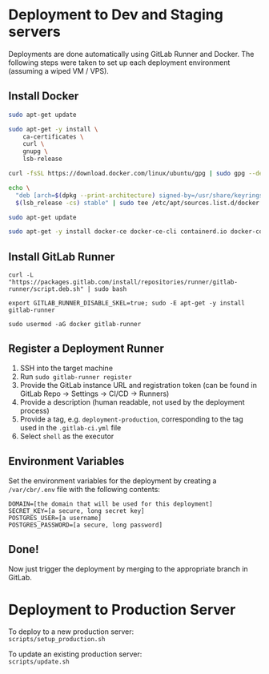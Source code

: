 # Deployment to Dev and Staging servers

Deployments are done automatically using GitLab Runner and Docker. The following steps were taken to set up each deployment environment (assuming a wiped VM / VPS).

## Install Docker

```sh
sudo apt-get update

sudo apt-get -y install \
    ca-certificates \
    curl \
    gnupg \
    lsb-release

curl -fsSL https://download.docker.com/linux/ubuntu/gpg | sudo gpg --dearmor -o /usr/share/keyrings/docker-archive-keyring.gpg

echo \
  "deb [arch=$(dpkg --print-architecture) signed-by=/usr/share/keyrings/docker-archive-keyring.gpg] https://download.docker.com/linux/ubuntu \
  $(lsb_release -cs) stable" | sudo tee /etc/apt/sources.list.d/docker.list > /dev/null

sudo apt-get update

sudo apt-get -y install docker-ce docker-ce-cli containerd.io docker-compose-plugin
```

## Install GitLab Runner

```
curl -L "https://packages.gitlab.com/install/repositories/runner/gitlab-runner/script.deb.sh" | sudo bash

export GITLAB_RUNNER_DISABLE_SKEL=true; sudo -E apt-get -y install gitlab-runner

sudo usermod -aG docker gitlab-runner
```

## Register a Deployment Runner

1. SSH into the target machine
2. Run `sudo gitlab-runner register`
3. Provide the GitLab instance URL and registration token (can be found in GitLab Repo -> Settings -> CI/CD -> Runners)
4. Provide a description (human readable, not used by the deployment process)
5. Provide a tag, e.g. `deployment-production`, corresponding to the tag used in the `.gitlab-ci.yml` file
6. Select `shell` as the executor

## Environment Variables

Set the environment variables for the deployment by creating a `/var/cbr/.env` file with the following contents:

```env
DOMAIN=[the domain that will be used for this deployment]
SECRET_KEY=[a secure, long secret key]
POSTGRES_USER=[a username]
POSTGRES_PASSWORD=[a secure, long password]
```

## Done!

Now just trigger the deployment by merging to the appropriate branch in GitLab.


# Deployment to Production Server

To deploy to a new production server:  
   `scripts/setup_production.sh`

To update an existing production server:  
   `scripts/update.sh`
